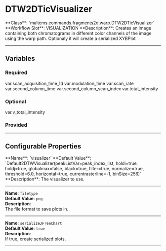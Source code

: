 <h1>DTW2DTicVisualizer</h1>
**Class**: `maltcms.commands.fragments2d.warp.DTW2DTicVisualizer`  
**Workflow Slot**: VISUALIZATION  
**Description**: Creates an image containing both chromatograms in different color channels of the image using the warp path. Optionaly it will create a serialized XYBPlot  

---

<h2>Variables</h2>
<h3>Required</h3>
	var.scan_acquisition_time_1d
	var.modulation_time
	var.scan_rate
	var.second_column_time
	var.second_column_scan_index
	var.total_intensity

<h3>Optional</h3>
	var.v_total_intensity

<h3>Provided</h3>


---

<h2>Configurable Properties</h2>
**Name**: `visualizer`  
**Default Value**: `Default2DTWVisualizer(peakListVar=peak_index_list, holdi=true, holdj=true, globalmax=false, black=true, filter=true, normalize=true, threshold=6.0, horizontal=true, currentrasterline=-1, binSize=256)`  
**Description**:  
The visualizer to use.  

---

**Name**: `filetype`  
**Default Value**: `png`  
**Description**:  
The file format to save plots in.  

---

**Name**: `serializeJFreeChart`  
**Default Value**: `true`  
**Description**:  
If true, create serialized plots.  

---


